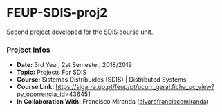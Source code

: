 
# FEUP-SDIS-proj2
Second project developed for the SDIS course unit.

### Project Infos
* **Date:** 3rd Year, 2st Semester, 2018/2019
* **Topic:** Projects For SDIS
* **Course:** Sistemas Distribuídos (SDIS) | Distributed Systems
* **Course Link:** https://sigarra.up.pt/feup/pt/ucurr_geral.ficha_uc_view?pv_ocorrencia_id=436451
* **In Collaboration With:** Francisco Miranda ([alvarofranciscomiranda](https://github.com/alvarofranciscomiranda))
